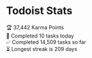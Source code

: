 
# Todoist Stats

<!-- TODO-IST:START -->
🏆  37,442 Karma Points           
🌸  Completed 10 tasks today           
✅  Completed 14,509 tasks so far           
⏳  Longest streak is 209 days
<!-- TODO-IST:END -->

